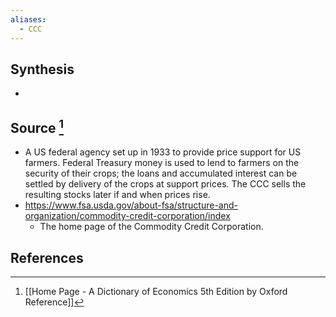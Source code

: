 ```yaml
---
aliases:
  - CCC
---
```

## Synthesis
- 
## Source [^1]
- A US federal agency set up in 1933 to provide price support for US farmers. Federal Treasury money is used to lend to farmers on the security of their crops; the loans and accumulated interest can be settled by delivery of the crops at support prices. The CCC sells the resulting stocks later if and when prices rise.
- https://www.fsa.usda.gov/about-fsa/structure-and-organization/commodity-credit-corporation/index
	- The home page of the Commodity Credit Corporation.
## References

[^1]: [[Home Page - A Dictionary of Economics 5th Edition by Oxford Reference]]